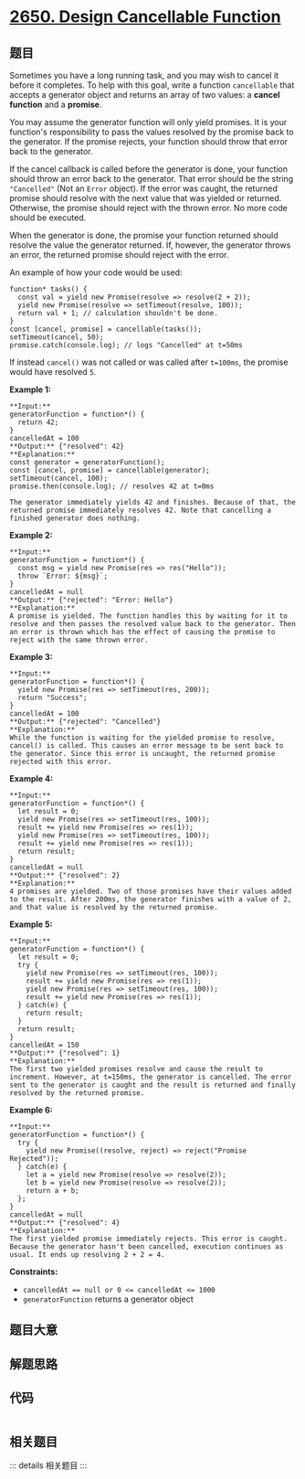 # [2650. Design Cancellable Function](https://leetcode.com/problems/design-cancellable-function)

## 题目

Sometimes you have a long running task, and you may wish to cancel it before
it completes. To help with this goal, write a function `cancellable` that
accepts a generator object and returns an array of two values: a **cancel
function** and a **promise**.

You may assume the generator function will only yield promises. It is your
function's responsibility to pass the values resolved by the promise back to
the generator. If the promise rejects, your function should throw that error
back to the generator.

If the cancel callback is called before the generator is done, your function
should throw an error back to the generator. That error should be the string
`"Cancelled"` (Not an `Error` object). If the error was caught, the returned
promise should resolve with the next value that was yielded or returned.
Otherwise, the promise should reject with the thrown error. No more code
should be executed.

When the generator is done, the promise your function returned should resolve
the value the generator returned. If, however, the generator throws an error,
the returned promise should reject with the error.

An example of how your code would be used:

    
    
    function* tasks() {
      const val = yield new Promise(resolve => resolve(2 + 2));
      yield new Promise(resolve => setTimeout(resolve, 100));
      return val + 1; // calculation shouldn't be done.
    }
    const [cancel, promise] = cancellable(tasks());
    setTimeout(cancel, 50);
    promise.catch(console.log); // logs "Cancelled" at t=50ms
    

If instead `cancel()` was not called or was called after `t=100ms`, the
promise would have resolved `5`.



**Example 1:**

    
    
    **Input:** 
    generatorFunction = function*() { 
      return 42; 
    }
    cancelledAt = 100
    **Output:** {"resolved": 42}
    **Explanation:**
    const generator = generatorFunction();
    const [cancel, promise] = cancellable(generator);
    setTimeout(cancel, 100);
    promise.then(console.log); // resolves 42 at t=0ms
    
    The generator immediately yields 42 and finishes. Because of that, the returned promise immediately resolves 42. Note that cancelling a finished generator does nothing.
    

**Example 2:**

    
    
    **Input:**
    generatorFunction = function*() { 
      const msg = yield new Promise(res => res("Hello")); 
      throw `Error: ${msg}`; 
    }
    cancelledAt = null
    **Output:** {"rejected": "Error: Hello"}
    **Explanation:**
    A promise is yielded. The function handles this by waiting for it to resolve and then passes the resolved value back to the generator. Then an error is thrown which has the effect of causing the promise to reject with the same thrown error.
    

**Example 3:**

    
    
    **Input:** 
    generatorFunction = function*() { 
      yield new Promise(res => setTimeout(res, 200)); 
      return "Success"; 
    }
    cancelledAt = 100
    **Output:** {"rejected": "Cancelled"}
    **Explanation:**
    While the function is waiting for the yielded promise to resolve, cancel() is called. This causes an error message to be sent back to the generator. Since this error is uncaught, the returned promise rejected with this error.
    

**Example 4:**

    
    
    **Input:**
    generatorFunction = function*() { 
      let result = 0; 
      yield new Promise(res => setTimeout(res, 100));
      result += yield new Promise(res => res(1)); 
      yield new Promise(res => setTimeout(res, 100)); 
      result += yield new Promise(res => res(1)); 
      return result;
    }
    cancelledAt = null
    **Output:** {"resolved": 2}
    **Explanation:**
    4 promises are yielded. Two of those promises have their values added to the result. After 200ms, the generator finishes with a value of 2, and that value is resolved by the returned promise.
    

**Example 5:**

    
    
    **Input:** 
    generatorFunction = function*() { 
      let result = 0; 
      try { 
        yield new Promise(res => setTimeout(res, 100)); 
        result += yield new Promise(res => res(1)); 
        yield new Promise(res => setTimeout(res, 100)); 
        result += yield new Promise(res => res(1)); 
      } catch(e) { 
        return result; 
      } 
      return result; 
    }
    cancelledAt = 150
    **Output:** {"resolved": 1}
    **Explanation:**
    The first two yielded promises resolve and cause the result to increment. However, at t=150ms, the generator is cancelled. The error sent to the generator is caught and the result is returned and finally resolved by the returned promise.
    

**Example 6:**

    
    
    **Input:** 
    generatorFunction = function*() { 
      try { 
        yield new Promise((resolve, reject) => reject("Promise Rejected")); 
      } catch(e) { 
        let a = yield new Promise(resolve => resolve(2));
        let b = yield new Promise(resolve => resolve(2)); 
        return a + b; 
      }; 
    }
    cancelledAt = null
    **Output:** {"resolved": 4}
    **Explanation:**
    The first yielded promise immediately rejects. This error is caught. Because the generator hasn't been cancelled, execution continues as usual. It ends up resolving 2 + 2 = 4.



**Constraints:**

  * `cancelledAt == null or 0 <= cancelledAt <= 1000`
  * `generatorFunction` returns a generator object


## 题目大意

## 解题思路

## 代码

```javascript

```

## 相关题目

::: details 相关题目
:::
